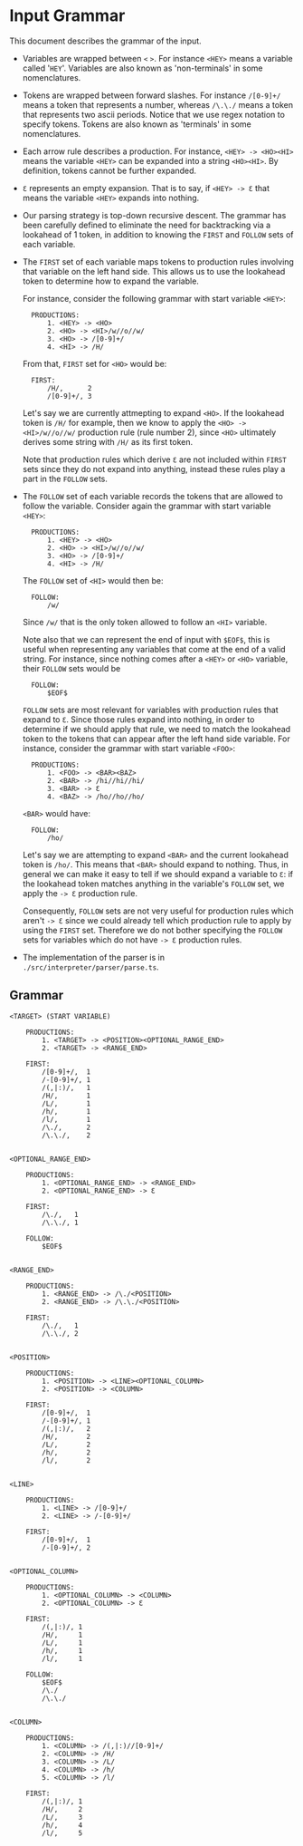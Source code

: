 # Input Grammar

This document describes the grammar of the input.

- Variables are wrapped between `<` `>`. For instance `<HEY>` means a variable called '`HEY`'. 
  Variables are also known as 'non-terminals' in some nomenclatures.

- Tokens are wrapped between forward slashes. For instance `/[0-9]+/` means a token that represents 
  a number, whereas `/\.\./` means a token that represents two ascii periods. Notice that we use 
  regex notation to specify tokens. Tokens are also known as 'terminals' in some nomenclatures.

- Each arrow rule describes a production. For instance, `<HEY> -> <HO><HI>` means the variable `<HEY>` 
  can be expanded into a string `<HO><HI>`. By definition, tokens cannot be further expanded.

- `Ɛ` represents an empty expansion. That is to say, if `<HEY> -> Ɛ` that means the variable `<HEY>`
  expands into nothing.

- Our parsing strategy is top-down recursive descent. The grammar has been carefully defined to 
  eliminate the need for backtracking via a lookahead of 1 token, in addition to knowing the `FIRST`
  and `FOLLOW` sets of each variable. 

- The `FIRST` set of each variable maps tokens to production rules involving that variable on the 
  left hand side. This allows us to use the lookahead token to determine how to expand the variable.

  For instance, consider the following grammar with start variable `<HEY>`:

        PRODUCTIONS:
            1. <HEY> -> <HO>
            2. <HO> -> <HI>/w//o//w/
            3. <HO> -> /[0-9]+/
            4. <HI> -> /H/

  From that, `FIRST` set for `<HO>` would be:

        FIRST:
            /H/,      2
            /[0-9]+/, 3
        
  Let's say we are currently attmepting to expand `<HO>`. If the lookahead token is `/H/` for example, 
  then we know to apply the `<HO> -> <HI>/w//o//w/` production rule (rule number 2), since `<HO>` 
  ultimately derives some string with `/H/` as its first token.

  Note that production rules which derive `Ɛ` are not included within `FIRST` sets since they do not 
  expand into anything, instead these rules play a part in the `FOLLOW` sets.

- The `FOLLOW` set of each variable records the tokens that are allowed to follow the variable. 
  Consider again the grammar with start variable `<HEY>`: 

        PRODUCTIONS:
            1. <HEY> -> <HO>
            2. <HO> -> <HI>/w//o//w/
            3. <HO> -> /[0-9]+/
            4. <HI> -> /H/

  The `FOLLOW` set of `<HI>` would then be:

        FOLLOW: 
            /w/

  Since `/w/` that is the only token allowed to follow an `<HI>` variable. 

  Note also that we can represent the end of input with `$EOF$`, this is useful when representing 
  any variables that come at the end of a valid string. For instance, since nothing comes after 
  a `<HEY>` or `<HO>` variable,  their `FOLLOW` sets would be 
    
        FOLLOW: 
            $EOF$

  `FOLLOW` sets are most relevant for variables with production rules that expand to `Ɛ`. Since 
  those rules expand into nothing, in order to determine if we should apply that rule, we need to 
  match the lookahead token to the tokens that can appear after the left hand side variable. For
  instance, consider the grammar with start variable `<FOO>`: 

        PRODUCTIONS:
            1. <FOO> -> <BAR><BAZ>
            2. <BAR> -> /hi//hi//hi/
            3. <BAR> -> Ɛ
            4. <BAZ> -> /ho//ho//ho/

  `<BAR>` would have:

        FOLLOW: 
            /ho/

  Let's say we are attempting to expand `<BAR>` and the current lookahead token is `/ho/`. This 
  means that `<BAR>` should expand to nothing. Thus, in general we can make it easy to tell if we 
  should expand a variable to `Ɛ`: if the lookahead token matches anything in the variable's 
  `FOLLOW` set, we apply the `-> Ɛ` production rule.
  
  Consequently, `FOLLOW` sets are not very useful for production rules which aren't `-> Ɛ` since we 
  could already tell which production rule to apply by using the `FIRST` set. Therefore we do not
  bother specifying the `FOLLOW` sets for variables which do not have `-> Ɛ` production rules.
  
- The implementation of the parser is in `./src/interpreter/parser/parse.ts`. 

## Grammar

    <TARGET> (START VARIABLE)

        PRODUCTIONS: 
            1. <TARGET> -> <POSITION><OPTIONAL_RANGE_END> 
            2. <TARGET> -> <RANGE_END>

        FIRST: 
            /[0-9]+/,  1
            /-[0-9]+/, 1
            /(,|:)/,   1
            /H/,       1
            /L/,       1
            /h/,       1
            /l/,       1
            /\./,      2
            /\.\./,    2


    <OPTIONAL_RANGE_END>

        PRODUCTIONS: 
            1. <OPTIONAL_RANGE_END> -> <RANGE_END>
            2. <OPTIONAL_RANGE_END> -> Ɛ

        FIRST: 
            /\./,   1
            /\.\./, 1

        FOLLOW:
            $EOF$


    <RANGE_END>

        PRODUCTIONS: 
            1. <RANGE_END> -> /\./<POSITION>
            2. <RANGE_END> -> /\.\./<POSITION>

        FIRST:
            /\./,   1
            /\.\./, 2


    <POSITION>

        PRODUCTIONS: 
            1. <POSITION> -> <LINE><OPTIONAL_COLUMN>
            2. <POSITION> -> <COLUMN>

        FIRST: 
            /[0-9]+/,  1
            /-[0-9]+/, 1
            /(,|:)/,   2
            /H/,       2
            /L/,       2
            /h/,       2
            /l/,       2


    <LINE>

        PRODUCTIONS:
            1. <LINE> -> /[0-9]+/
            2. <LINE> -> /-[0-9]+/

        FIRST:
            /[0-9]+/,  1
            /-[0-9]+/, 2


    <OPTIONAL_COLUMN>

        PRODUCTIONS: 
            1. <OPTIONAL_COLUMN> -> <COLUMN>
            2. <OPTIONAL_COLUMN> -> Ɛ

        FIRST: 
            /(,|:)/, 1
            /H/,     1
            /L/,     1
            /h/,     1
            /l/,     1

        FOLLOW: 
            $EOF$
            /\./
            /\.\./


    <COLUMN>

        PRODUCTIONS: 
            1. <COLUMN> -> /(,|:)//[0-9]+/
            2. <COLUMN> -> /H/
            3. <COLUMN> -> /L/
            4. <COLUMN> -> /h/
            5. <COLUMN> -> /l/

        FIRST: 
            /(,|:)/, 1
            /H/,     2
            /L/,     3
            /h/,     4
            /l/,     5
